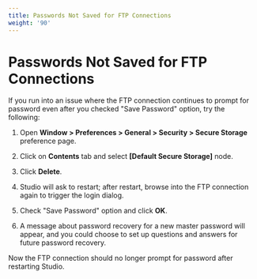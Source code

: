 ```yaml
---
title: Passwords Not Saved for FTP Connections
weight: '90'
---
```


# Passwords Not Saved for FTP Connections

If you run into an issue where the FTP connection continues to prompt for password even after you checked "Save Password" option, try the following:

1. Open **Window > Preferences > General > Security > Secure Storage** preference page.

2. Click on **Contents** tab and select **\[Default Secure Storage\]** node.

3. Click **Delete**.

4. Studio will ask to restart; after restart, browse into the FTP connection again to trigger the login dialog.

5. Check "Save Password" option and click **OK**.

6. A message about password recovery for a new master password will appear, and you could choose to set up questions and answers for future password recovery.

Now the FTP connection should no longer prompt for password after restarting Studio.
